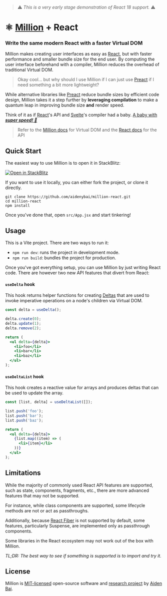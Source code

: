 > ⚠️ _This is a very early stage demonstration of React 18 support._ ⚠️

# ⚛️ [Million](https://github.com/aidenybai/million) + React

### Write the same modern React with a faster Virtual DOM

Million makes creating user interfaces as easy as [React](https://reactjs.org), but with faster performance and smaller bundle size for the end user. By computing the user interface beforehand with a compiler, Million reduces the overhead of traditional Virtual DOM.

> Okay cool... but why should I use Million if I can just use [Preact](https://preactjs.com/) if I need something a bit more lightweight?

While alternative libraries like [Preact](https://preactjs.com/) reduce bundle sizes by efficient code design, Million takes it a step further by **leveraging compilation** to make a quantum leap in improving bundle size **and** render speed.

Think of it as if [React](https://preactjs.com/)'s API and [Svelte](https://svelte.dev/)'s compiler had a baby. [A baby with _**super speed! 👶**_](https://millionjs.org/benchmarks)

> Refer to the [Million docs](https://millionjs.org) for Virtual DOM and the [React docs](https://beta.reactjs.org/apis) for the API

## Quick Start

The easiest way to use Million is to open it in StackBlitz:

[![Open in StackBlitz](https://developer.stackblitz.com/img/open_in_stackblitz.svg)](https://stackblitz.com/github/aidenybai/million-react)

If you want to use it locally, you can either fork the project, or clone it directly.

```
git clone https://github.com/aidenybai/million-react.git
cd million-react
npm install
```

Once you've done that, open `src/App.jsx` and start tinkering!

## Usage

This is a Vite project. There are two ways to run it:

- `npm run dev`: runs the project in development mode.
- `npm run build`: bundles the project for production.

Once you've got everything setup, you can use Million by just writing React code. There are however two new API features that divert from React:

#### `useDelta` hook

This hook returns helper functions for creating [Deltas](https://millionjs.org/docs/api/advanced/delta) that are used to invoke imperative operations on a node's children via Virtual DOM.

```jsx
const delta = useDelta();

delta.create(0);
delta.update(1);
delta.remove(2);

return (
  <ul delta={delta}>
    <li>foo</li>
    <li>bar</li>
    <li>baz</li>
  </ul>
);
```

#### `useDeltaList` hook

This hook creates a reactive value for arrays and produces deltas that can be used to update the array.

```jsx
const [list, delta] = useDeltaList([]);

list.push('foo');
list.push('bar');
list.push('baz');

return (
  <ul delta={delta}>
    {list.map((item) => (
      <li>{item}</li>
    ))}
  </ul>
);
```

## Limitations

While the majority of commonly used React API features are supported, such as state, components, fragments, etc., there are more advanced features that may not be supported.

For instance, while class components are supported, some lifecycle methods are not or act as passthroughs.

Additionally, because [React Fiber](https://www.velotio.com/engineering-blog/react-fiber-algorithm) is not supported by default, some features, particularly Suspense, are implemented only as passthrough components.

Some libraries in the React ecosystem may not work out of the box with Million.

_TL;DR: The best way to see if something is supported is to import and try it._

## License

Million is [MIT-licensed](https://github.com/aidenybai/million/blob/main/LICENSE) open-source software and [research project](https://arxiv.org/abs/2202.08409) by [Aiden Bai](https://aidenybai.com).

